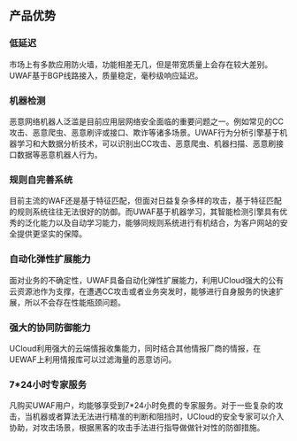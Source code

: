 

## 产品优势

### 低延迟

市场上有多款应用防火墙，功能相差无几，但是带宽质量上会存在较大差别。UWAF基于BGP线路接入，质量稳定，毫秒级响应延迟。

### 机器检测

恶意网络机器人泛滥是目前应用层网络安全面临的重要问题之一。例如常见的CC攻击、恶意爬虫、恶意刷评或接口、欺诈等诸多场景。UWAF行为分析引擎基于机器学习和大数据分析技术，可以识别出CC攻击、恶意爬虫、机器扫描、恶意刷接口数据等恶意机器人行为。

### 规则自完善系统

目前主流的WAF还是基于特征匹配，但面对日益复杂多样的攻击，基于特征匹配的规则系统往往无法很好的防御。而UWAF基于机器学习，其智能检测引擎具有优秀的泛化能力以及自动学习能力，能够同规则系统进行有机结合，为客户网站的安全提供更坚实的保障。

### 自动化弹性扩展能力

面对业务的不确定性，UWAF具备自动化弹性扩展能力，利用UCloud强大的公有云资源池作为支撑，在遭遇CC攻击或者业务突发时，能够进行自身服务的快速扩展，所以不会存在性能瓶颈问题。

### 强大的协同防御能力

UCloud利用强大的云端情报收集能力，同时结合其他情报厂商的情报，在UEWAF上利用情报库可以过滤海量的恶意访问。

### 7*24小时专家服务
        
凡购买UWAF用户，均能够享受到7*24小时免费的专家服务。对于一些复杂的攻击，当机器或者算法无法进行精准的判断和阻挡时，UCloud的安全专家可以介入协助，对攻击场景，根据黑客的攻击手法进行指导做做针对性的防御措施。